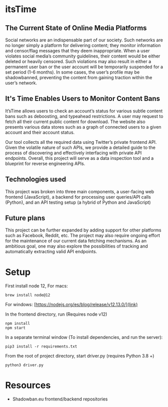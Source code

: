 # itsTime

## The Current State of Online Media Platforms

Social networks are an indispensable part of our society. Such networks are no longer simply a platform for delivering content; they monitor information and censor/flag messages that they deem inappropriate. When a user violates social media’s community guidelines, their content would be either deleted or heavily censored. Such violations may also result in either a permanent user ban or the user account will be temporarily suspended for a set period (1-6 months). In some cases, the user’s profile may be shadowbanned, preventing the content from gaining traction within the user’s network. 

## It's Time Enables Users to Monitor Content Bans

It’sTime allows users to check an account’s status for various subtle content bans such as deboosting, and typeahead restrictions. A user may request to fetch all their current public content for download. The website also presents various data stores such as a graph of connected users to a given account and their account status. 

Our tool collects all the required data using Twitter’s private frontend API. Given the volatile nature of such APIs, we provide a detailed guide to the process of discovering and effectively interfacing with private API endpoints. Overall, this project will serve as a data inspection tool and a blueprint for reverse engineering APIs. 

## Technologies used

This project was broken into three main components, a user-facing web frontend (JavaScript), a backend for processing user queries/API calls (Python), and an API testing setup (a hybrid of Python and JavaScript) 

## Future plans

This project can be further expanded by adding support for other platforms such as Facebook, Reddit, etc. The project may also require ongoing effort for the maintenance of our current data fetching mechanisms. As an ambitious goal, one may also explore the possibilities of tracking and automatically extracting valid API endpoints. 

# Setup

First install node 12,
For macs:
```
brew install node@12
```
For windows: [https://nodejs.org/es/blog/release/v12.13.0/](link)

In the frontend directory, run (Requires node v12)
```
npm install
npm start
```

In a separate terminal window (To install dependencies, and run the server):
```
pip3 install -r requirements.txt
```
From the root of project directory, start driver.py (requires Python 3.8 +)
```
python3 driver.py
```

# Resources
- Shadowban.eu frontend/backend repositories
